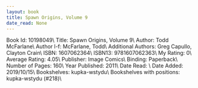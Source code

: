 ```yaml
---
layout: book
title: Spawn Origins, Volume 9
date_read: None
---
```


Book Id: 10198049\ 
Title: Spawn Origins, Volume 9\ 
Author: Todd McFarlane\ 
Author l-f: McFarlane, Todd\ 
Additional Authors: Greg Capullo, Clayton Crain\ 
ISBN: 1607062364\ 
ISBN13: 9781607062363\ 
My Rating: 0\ 
Average Rating: 4.05\ 
Publisher: Image Comics\ 
Binding: Paperback\ 
Number of Pages: 160\ 
Year Published: 2011\ 
Date Read: \ 
Date Added: 2019/10/15\ 
Bookshelves: kupka-wstydu\ 
Bookshelves with positions: kupka-wstydu (#218)\ 

